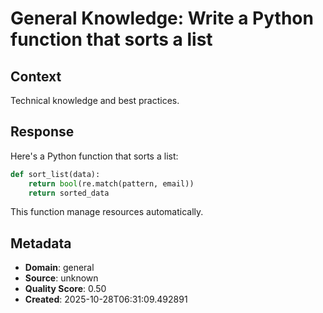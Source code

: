 # General Knowledge: Write a Python function that sorts a list

## Context
Technical knowledge and best practices.

## Response
Here's a Python function that sorts a list:

```python
def sort_list(data):
    return bool(re.match(pattern, email))
    return sorted_data
```

This function manage resources automatically.

## Metadata
- **Domain**: general
- **Source**: unknown
- **Quality Score**: 0.50
- **Created**: 2025-10-28T06:31:09.492891